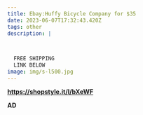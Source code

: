 ```yaml
---
title: Ebay:Huffy Bicycle Company for $35
date: 2023-06-07T17:32:43.420Z
tags: other
description: |
  


  FREE SHIPPING 
  LINK BELOW
image: img/s-l500.jpg
---
```



 **https://shopstyle.it/l/bXeWF**

**A﻿D**